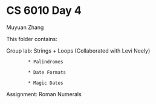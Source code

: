 # CS 6010 Day 4

Muyuan Zhang

This folder contains:

Group lab: Strings + Loops (Collaborated with Levi Neely)

            * Palindromes
            
            * Date Formats
            
            * Magic Dates

Assignment: Roman Numerals
